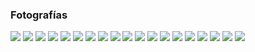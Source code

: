 
### Fotografías
<a href="fotos-oscar/03.jpg"><img class="contenido-imagen" src="fotos-oscar/03-previa.jpg"></a>
<a href="fotos-oscar/06.jpg"><img class="contenido-imagen" src="fotos-oscar/06-previa.jpg"></a>
<a href="fotos-oscar/07.jpg"><img class="contenido-imagen" src="fotos-oscar/07-previa.jpg"></a>
<a href="fotos-oscar/18.jpg"><img class="contenido-imagen" src="fotos-oscar/18-previa.jpg"></a>
<a href="fotos-oscar/19.jpg"><img class="contenido-imagen" src="fotos-oscar/19-previa.jpg"></a>
<a href="fotos-oscar/20.jpg"><img class="contenido-imagen" src="fotos-oscar/20-previa.jpg"></a>
<a href="fotos-oscar/21.jpg"><img class="contenido-imagen" src="fotos-oscar/21-previa.jpg"></a>
<a href="fotos-oscar/22.jpg"><img class="contenido-imagen" src="fotos-oscar/22-previa.jpg"></a>
<a href="fotos-oscar/69.jpg"><img class="contenido-imagen" src="fotos-oscar/69-previa.jpg"></a>
<a href="fotos-guillermo/09.jpg"><img class="contenido-imagen" src="fotos-guillermo/09-previa.jpg"></a>
<a href="fotos-guillermo/10.jpg"><img class="contenido-imagen" src="fotos-guillermo/10-previa.jpg"></a>
<a href="fotos-guillermo/11.jpg"><img class="contenido-imagen" src="fotos-guillermo/11-previa.jpg"></a>
<a href="fotos-sunno/25.jpg"><img class="contenido-imagen" src="fotos-sunno/25-previa.jpg"></a>
<a href="fotos-guillermo/30.jpg"><img class="contenido-imagen" src="fotos-guillermo/30-previa.jpg"></a>
<a href="fotos-guillermo/31.jpg"><img class="contenido-imagen" src="fotos-guillermo/31-previa.jpg"></a>
<a href="fotos-guillermo/40.jpg"><img class="contenido-imagen" src="fotos-guillermo/40-previa.jpg"></a>
<a href="fotos-sunno/14.jpg"><img class="contenido-imagen" src="fotos-sunno/14-previa.jpg"></a>
<a href="fotos-sunno/15.jpg"><img class="contenido-imagen" src="fotos-sunno/15-previa.jpg"></a>
<a href="fotos-sunno/19.jpg"><img class="contenido-imagen" src="fotos-sunno/19-previa.jpg"></a>
